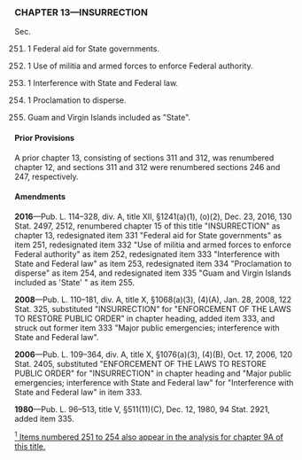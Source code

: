 ### **CHAPTER 13—INSURRECTION** ###

Sec.

251. 1 Federal aid for State governments.

252. 1 Use of militia and armed forces to enforce Federal authority.

253. 1 Interference with State and Federal law.

254. 1 Proclamation to disperse.

255. Guam and Virgin Islands included as "State".

#### Prior Provisions ####

A prior chapter 13, consisting of sections 311 and 312, was renumbered chapter 12, and sections 311 and 312 were renumbered sections 246 and 247, respectively.

#### Amendments ####

**2016**—Pub. L. 114–328, div. A, title XII, §1241(a)(1), (o)(2), Dec. 23, 2016, 130 Stat. 2497, 2512, renumbered chapter 15 of this title "INSURRECTION" as chapter 13, redesignated item 331 "Federal aid for State governments" as item 251, redesignated item 332 "Use of militia and armed forces to enforce Federal authority" as item 252, redesignated item 333 "Interference with State and Federal law" as item 253, redesignated item 334 "Proclamation to disperse" as item 254, and redesignated item 335 "Guam and Virgin Islands included as 'State' " as item 255.

**2008**—Pub. L. 110–181, div. A, title X, §1068(a)(3), (4)(A), Jan. 28, 2008, 122 Stat. 325, substituted "INSURRECTION" for "ENFORCEMENT OF THE LAWS TO RESTORE PUBLIC ORDER" in chapter heading, added item 333, and struck out former item 333 "Major public emergencies; interference with State and Federal law".

**2006**—Pub. L. 109–364, div. A, title X, §1076(a)(3), (4)(B), Oct. 17, 2006, 120 Stat. 2405, substituted "ENFORCEMENT OF THE LAWS TO RESTORE PUBLIC ORDER" for "INSURRECTION" in chapter heading and "Major public emergencies; interference with State and Federal law" for "Interference with State and Federal law" in item 333.

**1980**—Pub. L. 96–513, title V, §511(11)(C), Dec. 12, 1980, 94 Stat. 2921, added item 335.

[<sup>1</sup> Items numbered 251 to 254 also appear in the analysis for chapter 9A of this title.](#CHAPTER13_1)